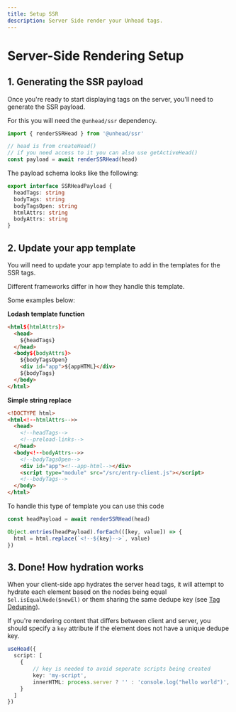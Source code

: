```yaml
---
title: Setup SSR
description: Server Side render your Unhead tags.
---
```


# Server-Side Rendering Setup

## 1. Generating the SSR payload

Once you're ready to start displaying tags on the server, you'll need to generate the SSR payload.

For this you will need the `@unhead/ssr` dependency.

```ts
import { renderSSRHead } from '@unhead/ssr'

// head is from createHead()
// if you need access to it you can also use getActiveHead()
const payload = await renderSSRHead(head)
```

The payload schema looks like the following:

```ts
export interface SSRHeadPayload {
  headTags: string
  bodyTags: string
  bodyTagsOpen: string
  htmlAttrs: string
  bodyAttrs: string
}
```

## 2. Update your app template

You will need to update your app template to add in the templates for
the SSR tags.

Different frameworks differ in how they handle this template. 

Some examples below:

**Lodash template function**

```html
<html${htmlAttrs}>
  <head>
    ${headTags}
  </head>
  <body${bodyAttrs}>
    ${bodyTagsOpen}
    <div id="app">${appHTML}</div>
    ${bodyTags}
  </body>
</html>
```

**Simple string replace**

```html
<!DOCTYPE html>
<html<!--htmlAttrs-->>
  <head>
    <!--headTags-->
    <!--preload-links-->
  </head>
  <body<!--bodyAttrs-->>
    <!--bodyTagsOpen-->
    <div id="app"><!--app-html--></div>
    <script type="module" src="/src/entry-client.js"></script>
    <!--bodyTags-->
  </body>
</html>
```

To handle this type of template you can use this code

```ts
const headPayload = await renderSSRHead(head)

Object.entries(headPayload).forEach(([key, value]) => {
  html = html.replace(`<!--${key}-->`, value)
})
```

## 3. Done! How hydration works

When your client-side app hydrates the server head tags, it will attempt to hydrate each 
element based on the nodes being equal `$el.isEqualNode($newEl)` or them sharing the same
dedupe key (see [Tag Deduping](/guide/guides/handling-duplicates)).

If you're rendering content that differs between client and server, you should 
specify a `key` attribute if the element does not have a unique dedupe key.

```ts
useHead({
  script: [
    {
        // key is needed to avoid seperate scripts being created
        key: 'my-script',
        innerHTML: process.server ? '' : 'console.log("hello world")',
    }
  ]
})
```
